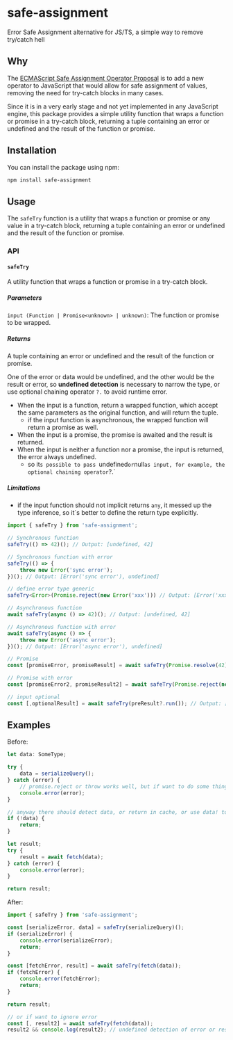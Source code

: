 # safe-assignment

Error Safe Assignment alternative for JS/TS, a simple way to remove try/catch hell

## Why
The [ECMAScript Safe Assignment Operator Proposal](https://github.com/arthurfiorette/proposal-safe-assignment-operator) is to add a new operator to JavaScript that would allow for safe assignment of values, removing the need for try-catch blocks in many cases.

Since it is in a very early stage and not yet implemented in any JavaScript engine, this package provides a simple utility function that wraps a function or promise in a try-catch block, returning a tuple containing an error or undefined and the result of the function or promise.

## Installation

You can install the package using npm:

```sh
npm install safe-assignment
```

## Usage

The `safeTry` function is a utility that wraps a function or promise or any value in a try-catch block, returning a
tuple containing an error or undefined and the result of the function or promise.

### API

#### `safeTry`
A utility function that wraps a function or promise in a try-catch block.  

##### Parameters
`input (Function | Promise<unknown> | unknown)`: The function or promise to be wrapped.

##### Returns
A tuple containing an error or undefined and the result of the function or promise.

One of the error or data would be undefined, and the other would be the result or error, so **undefined detection** is necessary to narrow the type, or use optional chaining operator `?.` to avoid runtime error.

- When the input is a function, return a wrapped function, which accept the same parameters as the original function, and will return the tuple.
  - if the input function is asynchronous, the wrapped function will return a promise as well.
- When the input is a promise, the promise is awaited and the result is returned.
- When the input is neither a function nor a promise, the input is returned, the error always undefined.
  - so it`s possible to pass `undefined` or `null` as input, for example, the optional chaining operator `?.`

##### Limitations
- if the input function should not implicit returns `any`, it messed up the type inference, so it`s better to define the return type explicitly.

```typescript
import { safeTry } from 'safe-assignment';

// Synchronous function
safeTry(() => 42)(); // Output: [undefined, 42]

// Synchronous function with error
safeTry(() => {
    throw new Error('sync error');
})(); // Output: [Error('sync error'), undefined]

// define error type generic
safeTry<Error>(Promise.reject(new Error('xxx'))) // Output: [Error('xxx), undefined]

// Asynchronous function
await safeTry(async () => 42)(); // Output: [undefined, 42]

// Asynchronous function with error
await safeTry(async () => {
    throw new Error('async error');
})(); // Output: [Error('async error'), undefined]

// Promise
const [promiseError, promiseResult] = await safeTry(Promise.resolve(42)); // Output: [undefined, 42]

// Promise with error
const [promiseError2, promiseResult2] = await safeTry(Promise.reject(new Error('promise error'))); // Output: [Error('promise error'), undefined]

// input optional
const [,optionalResult] = await safeTry(preResult?.run()); // Output: [Error?, undefined | Result]
```

## Examples

Before:
```typescript
let data: SomeType;

try {
    data = serializeQuery();
} catch (error) {
    // promise.reject or throw works well, but if want to do some thing fallback, you should catch errors
    console.error(error);
}

// anyway there should detect data, or return in cache, or use data! to avoid undefined
if (!data) {
    return;
}

let result;
try {
    result = await fetch(data);
} catch (error) {
    console.error(error);
}

return result;
```

After:
```typescript
import { safeTry } from 'safe-assignment';

const [serializeError, data] = safeTry(serializeQuery)();
if (serializeError) {
    console.error(serializeError);
    return;
}

const [fetchError, result] = await safeTry(fetch(data));
if (fetchError) {
    console.error(fetchError);
    return;
}

return result;

// or if want to ignore error
const [, result2] = await safeTry(fetch(data));
result2 && console.log(result2); // undefined detection of error or result is necessary to narrow type
```
